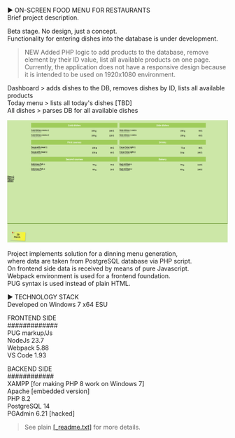  ► ON-SCREEN FOOD MENU FOR RESTAURANTS  
 Brief project description.  

Beta stage. No design, just a concept.  
Functionality for entering dishes into the database is under development.  

> NEW Added PHP logic to add products to the database, remove element by their ID value, list all available products on one page.  
Currently, the application does not have a responsive design because it is intended to be used on 1920x1080 environment.  

Dashboard > adds dishes to the DB, removes dishes by ID, lists all available products  
Today menu > lists all today's dishes [TBD]  
All dishes > parses DB for all available dishes  
 
![Food menu](src/pix/menu.png)

Project implements solution for a dinning menu generation,   
where data are taken from PostgreSQL database via PHP script.  
On frontend side data is received by means of pure Javascript.  
Webpack environment is used for a frontend foundation.  
PUG syntax is used instead of plain HTML.  
   
► TECHNOLOGY STACK  
Developed on Windows 7 x64 ESU  

FRONTEND SIDE  
#############  
PUG markup/Js  
NodeJs 23.7  
Webpack 5.88  
VS Code 1.93  

BACKEND SIDE  
############  
XAMPP [for making PHP 8 work on Windows 7]  
Apache [embedded version]  
PHP 8.2  
PostgreSQL 14  
PGAdmin 6.21 [hacked]  

> See plain [[_readme.txt]](_readme.txt) for more details.

